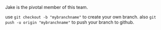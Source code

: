 Jake is the pivotal member of this team.

use `git checkout -b "mybranchname"` to create your own branch.
also `git push -u origin "mybranchname"`  to push your branch to github.
